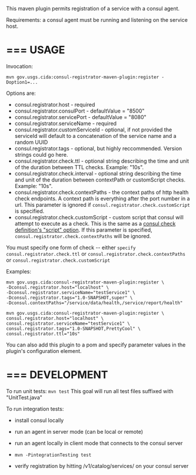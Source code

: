 This maven plugin permits registration of a service with a consul agent.

Requirements: a consul agent must be running and listening on the service host.

===
USAGE
===

Invocation:

```mvn gov.usgs.cida:consul-registrator-maven-plugin:register -Doption1=...```

Options are:

* consul.registrator.host - required
* consul.registrator.consulPort - defaultValue = "8500"
* consul.registrator.servicePort - defaultValue = "8080"
* consul.registrator.serviceName - required
* consul.registrator.customServiceId - optional, if not provided the serviceId will default to a concatenation of the service name and a random UUID
* consul.registrator.tags - optional, but highly reccommended. Version strings could go here.
* consul.registrator.check.ttl - optional string describing the time and unit of the duration between TTL checks. Example: "10s".
* consul.registrator.check.interval - optional string describing the time and unit of the duration between contextPath or customScript checks. Example: "10s".
* consul.registrator.check.contextPaths - the context paths of http health check endpoints. A context path is everything after the port number in a url. This parameter is ignored if `consul.registrator.check.customScript` is specified.
* consul.registrator.check.customScript - custom script that consul will attempt to execute as a check. This is the same as a [consul check definition's "script" option](https://www.consul.io/docs/agent/checks.html). If this parameter is specified, `consul.registrator.check.contextPaths` will be ignored.


You must specify one form of check -- either `specify consul.registrator.check.ttl` or `consul.registrator.check.contextPaths` or `consul.registrator.check.customScript`


Examples:
```
mvn gov.usgs.cida:consul-registrator-maven-plugin:register \
-Dconsul.registrator.host="localhost" \
-Dconsul.registrator.serviceName="testService1" \
-Dconsul.registrator.tags="1.0-SNAPSHOT,super" \
-Dconsul.contextPaths="/service/data/health,/service/report/health"
```

```
mvn gov.usgs.cida:consul-registrator-maven-plugin:register \
consul.registrator.host="localhost" \
consul.registrator.serviceName="testService1" \
consul.registrator.tags="1.0-SNAPSHOT,PrettyCool" \
consul.registrator.ttl="10s"
```

You can also add this plugin to a pom and specify parameter values in the plugin's configuration element.

===
DEVELOPMENT
===

To run unit tests:
```mvn test```
This goal will run all test files suffixed with "UnitTest.java"

To run integration tests:

* install consul locally
* run an agent in server mode (can be local or remote)
* run an agent locally in client mode that connects to the consul server
* ``mvn -PintegrationTesting test``

* verify registration by hitting /v1/catalog/services/ on your consul server

